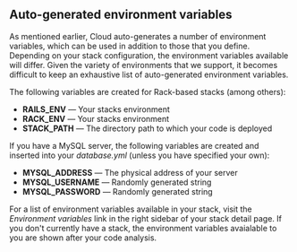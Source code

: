 <!-- post: -->


## Auto-generated environment variables

As mentioned earlier, Cloud auto-generates a number of environment variables, which can be used in addition to those that you define. Depending on your stack configuration, the environment variables available will differ. Given the variety of environments that we support, it becomes difficult to keep an exhaustive list of auto-generated environment variables. 

The following variables are created for Rack-based stacks (among others):

- **RAILS_ENV** &mdash; Your stacks environment
- **RACK_ENV** &mdash; Your stacks environment
- **STACK_PATH** &mdash; The directory path to which your code is deployed

If you have a MySQL server, the following variables are created and inserted into your _database.yml_ (unless you have specified your own):

- **MYSQL_ADDRESS** &mdash; The physical address of your server
- **MYSQL_USERNAME** &mdash; Randomly generated string
- **MYSQL_PASSWORD** &mdash; Randomly generated string

For a list of environment variables available in your stack, visit the _Environment variables_ link in the right sidebar of your stack detail page. If you don't currently have a stack, the environment variables avaialable to you are shown after your code analysis.

